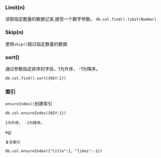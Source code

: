 
### Limit(n)

读取指定数量的数据记录,接受一个数字参数。
`db.col.find().limit(Number)`

### Skip(n)

使用`skip()`跳过指定数量的数据

### sort()

通过参数指定排序的字段，1为升序， -1为降序。

```
db.col.find().sort({KEY:1})
```

### 索引
`ensureIndex()`创建索引

```
db.col.ensureIndex({KEY:1})

1为升序， -1为降序。
```


eg:
```
复合索引

db.col.ensureIndex({"title":1, "likes":-1})
```












